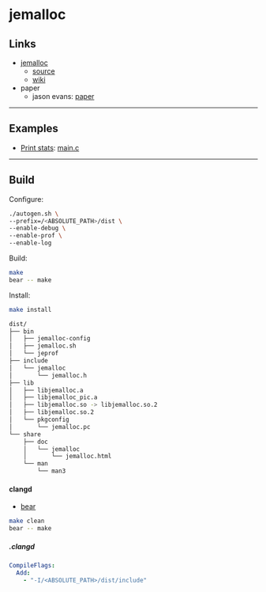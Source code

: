 # jemalloc

## Links

- [jemalloc](https://jemalloc.net/)
  - [source](https://github.com/jemalloc/jemalloc)
  - [wiki](https://github.com/jemalloc/jemalloc/wiki/Getting-Started)
- paper
  - jason evans: [paper](https://papers.freebsd.org/2006/bsdcan/evans-jemalloc/)

---

## Examples

- [Print stats](examples/stats/README.md): [main.c](examples/stats/main.c)

---

## Build

Configure:

```bash
./autogen.sh \
--prefix=/<ABSOLUTE_PATH>/dist \
--enable-debug \
--enable-prof \
--enable-log
```

Build:

```bash
make
bear -- make
```

Install:

```bash
make install
```

```bash
dist/
├── bin
│   ├── jemalloc-config
│   ├── jemalloc.sh
│   └── jeprof
├── include
│   └── jemalloc
│       └── jemalloc.h
├── lib
│   ├── libjemalloc.a
│   ├── libjemalloc_pic.a
│   ├── libjemalloc.so -> libjemalloc.so.2
│   ├── libjemalloc.so.2
│   └── pkgconfig
│       └── jemalloc.pc
└── share
    ├── doc
    │   └── jemalloc
    │       └── jemalloc.html
    └── man
        └── man3
```

#### clangd

- [bear](https://github.com/rizsotto/Bear)

```bash
make clean
bear -- make
```

##### .clangd

```yml
CompileFlags:
  Add:
    - "-I/<ABSOLUTE_PATH>/dist/include"
```

